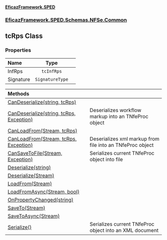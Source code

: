 #### [EficazFramework.SPED](EficazFrameworkSPED.md 'EficazFramework SPED')
### [EficazFramework.SPED.Schemas.NFSe.Common](EficazFramework.SPED.Schemas.NFSe.Common.md 'EficazFramework.SPED.Schemas.NFSe.Common')

## tcRps Class
### Properties

| Name | Type | |
| :--- | :---: | :--- |
| InfRps | `tcInfRps` |  |
| Signature | `SignatureType` |  |

| Methods | |
| :--- | :--- |
| [CanDeserialize(string, tcRps)](EficazFramework.SPED.Schemas.NFSe.Common/tcRps/CanDeserialize(string,tcRps).md 'EficazFramework.SPED.Schemas.NFSe.Common.tcRps.CanDeserialize(string, EficazFramework.SPED.Schemas.NFSe.Common.tcRps)') | |
| [CanDeserialize(string, tcRps, Exception)](EficazFramework.SPED.Schemas.NFSe.Common/tcRps/CanDeserialize(string,tcRps,Exception).md 'EficazFramework.SPED.Schemas.NFSe.Common.tcRps.CanDeserialize(string, EficazFramework.SPED.Schemas.NFSe.Common.tcRps, System.Exception)') | Deserializes workflow markup into an TNfeProc object |
| [CanLoadFrom(Stream, tcRps)](EficazFramework.SPED.Schemas.NFSe.Common/tcRps/CanLoadFrom(Stream,tcRps).md 'EficazFramework.SPED.Schemas.NFSe.Common.tcRps.CanLoadFrom(System.IO.Stream, EficazFramework.SPED.Schemas.NFSe.Common.tcRps)') | |
| [CanLoadFrom(Stream, tcRps, Exception)](EficazFramework.SPED.Schemas.NFSe.Common/tcRps/CanLoadFrom(Stream,tcRps,Exception).md 'EficazFramework.SPED.Schemas.NFSe.Common.tcRps.CanLoadFrom(System.IO.Stream, EficazFramework.SPED.Schemas.NFSe.Common.tcRps, System.Exception)') | Deserializes xml markup from file into an TNfeProc object |
| [CanSaveToFile(Stream, Exception)](EficazFramework.SPED.Schemas.NFSe.Common/tcRps/CanSaveToFile(Stream,Exception).md 'EficazFramework.SPED.Schemas.NFSe.Common.tcRps.CanSaveToFile(System.IO.Stream, System.Exception)') | Serializes current TNfeProc object into file |
| [Deserialize(string)](EficazFramework.SPED.Schemas.NFSe.Common/tcRps/Deserialize(string).md 'EficazFramework.SPED.Schemas.NFSe.Common.tcRps.Deserialize(string)') | |
| [Deserialize(Stream)](EficazFramework.SPED.Schemas.NFSe.Common/tcRps/Deserialize(Stream).md 'EficazFramework.SPED.Schemas.NFSe.Common.tcRps.Deserialize(System.IO.Stream)') | |
| [LoadFrom(Stream)](EficazFramework.SPED.Schemas.NFSe.Common/tcRps/LoadFrom(Stream).md 'EficazFramework.SPED.Schemas.NFSe.Common.tcRps.LoadFrom(System.IO.Stream)') | |
| [LoadFromAsync(Stream, bool)](EficazFramework.SPED.Schemas.NFSe.Common/tcRps/LoadFromAsync(Stream,bool).md 'EficazFramework.SPED.Schemas.NFSe.Common.tcRps.LoadFromAsync(System.IO.Stream, bool)') | |
| [OnPropertyChanged(string)](EficazFramework.SPED.Schemas.NFSe.Common/tcRps/OnPropertyChanged(string).md 'EficazFramework.SPED.Schemas.NFSe.Common.tcRps.OnPropertyChanged(string)') | |
| [SaveTo(Stream)](EficazFramework.SPED.Schemas.NFSe.Common/tcRps/SaveTo(Stream).md 'EficazFramework.SPED.Schemas.NFSe.Common.tcRps.SaveTo(System.IO.Stream)') | |
| [SaveToAsync(Stream)](EficazFramework.SPED.Schemas.NFSe.Common/tcRps/SaveToAsync(Stream).md 'EficazFramework.SPED.Schemas.NFSe.Common.tcRps.SaveToAsync(System.IO.Stream)') | |
| [Serialize()](EficazFramework.SPED.Schemas.NFSe.Common/tcRps/Serialize().md 'EficazFramework.SPED.Schemas.NFSe.Common.tcRps.Serialize()') | Serializes current TNfeProc object into an XML document |
